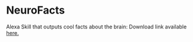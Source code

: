 # NeuroFacts
Alexa Skill that outputs cool facts about the brain: Download link available [here.](https://www.amazon.com/Khisirc-NeuroFacts/dp/B07462784V/ref=syps?s=digital-skills&ie=UTF8&qid=1533370348&sr=1-1&keywords=neurofacts)
